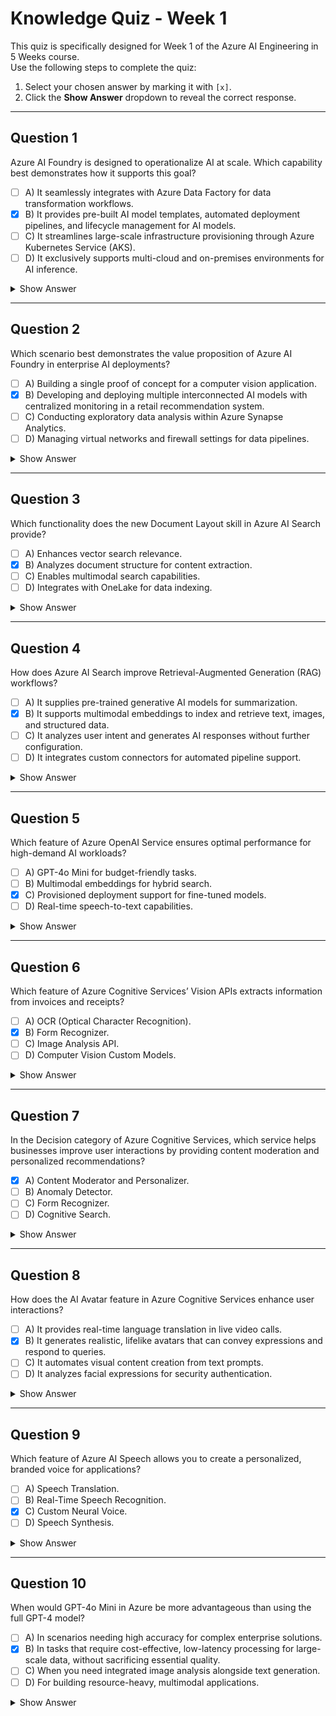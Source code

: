 # Knowledge Quiz - Week 1

This quiz is specifically designed for Week 1 of the Azure AI Engineering in 5 Weeks course.  
Use the following steps to complete the quiz:

1. Select your chosen answer by marking it with `[x]`.  
2. Click the **Show Answer** dropdown to reveal the correct response.

---

## Question 1
Azure AI Foundry is designed to operationalize AI at scale. Which capability best demonstrates how it supports this goal?

- [ ] A) It seamlessly integrates with Azure Data Factory for data transformation workflows.  
- [x] B) It provides pre-built AI model templates, automated deployment pipelines, and lifecycle management for AI models.  
- [ ] C) It streamlines large-scale infrastructure provisioning through Azure Kubernetes Service (AKS).  
- [ ] D) It exclusively supports multi-cloud and on-premises environments for AI inference.  

<details>
<summary>Show Answer</summary>
✅ **Correct Answer:** B) It provides pre-built AI model templates, automated deployment pipelines, and lifecycle management for AI models.
</details>

---

## Question 2
Which scenario best demonstrates the value proposition of Azure AI Foundry in enterprise AI deployments?

- [ ] A) Building a single proof of concept for a computer vision application.  
- [x] B) Developing and deploying multiple interconnected AI models with centralized monitoring in a retail recommendation system.  
- [ ] C) Conducting exploratory data analysis within Azure Synapse Analytics.  
- [ ] D) Managing virtual networks and firewall settings for data pipelines.  

<details>
<summary>Show Answer</summary>
✅ **Correct Answer:** B) Developing and deploying multiple interconnected AI models with centralized monitoring in a retail recommendation system.
</details>

---

## Question 3
Which functionality does the new Document Layout skill in Azure AI Search provide?

- [ ] A) Enhances vector search relevance.  
- [x] B) Analyzes document structure for content extraction.  
- [ ] C) Enables multimodal search capabilities.  
- [ ] D) Integrates with OneLake for data indexing.  

<details>
<summary>Show Answer</summary>
✅ **Correct Answer:** B) Analyzes document structure for content extraction.
</details>

---

## Question 4
How does Azure AI Search improve Retrieval-Augmented Generation (RAG) workflows?

- [ ] A) It supplies pre-trained generative AI models for summarization.  
- [x] B) It supports multimodal embeddings to index and retrieve text, images, and structured data.  
- [ ] C) It analyzes user intent and generates AI responses without further configuration.  
- [ ] D) It integrates custom connectors for automated pipeline support.  

<details>
<summary>Show Answer</summary>
✅ **Correct Answer:** B) It supports multimodal embeddings to index and retrieve text, images, and structured data.
</details>

---

## Question 5
Which feature of Azure OpenAI Service ensures optimal performance for high-demand AI workloads?

- [ ] A) GPT-4o Mini for budget-friendly tasks.  
- [ ] B) Multimodal embeddings for hybrid search.  
- [x] C) Provisioned deployment support for fine-tuned models.  
- [ ] D) Real-time speech-to-text capabilities.  

<details>
<summary>Show Answer</summary>
✅ **Correct Answer:** C) Provisioned deployment support for fine-tuned models.
</details>

---

## Question 6
Which feature of Azure Cognitive Services’ Vision APIs extracts information from invoices and receipts?

- [ ] A) OCR (Optical Character Recognition).  
- [x] B) Form Recognizer.  
- [ ] C) Image Analysis API.  
- [ ] D) Computer Vision Custom Models.  

<details>
<summary>Show Answer</summary>
✅ **Correct Answer:** B) Form Recognizer.
</details>

---

## Question 7
In the Decision category of Azure Cognitive Services, which service helps businesses improve user interactions by providing content moderation and personalized recommendations?

- [x] A) Content Moderator and Personalizer.  
- [ ] B) Anomaly Detector.  
- [ ] C) Form Recognizer.  
- [ ] D) Cognitive Search.  

<details>
<summary>Show Answer</summary>
✅ **Correct Answer:** A) Content Moderator and Personalizer.
</details>

---

## Question 8
How does the AI Avatar feature in Azure Cognitive Services enhance user interactions?

- [ ] A) It provides real-time language translation in live video calls.  
- [x] B) It generates realistic, lifelike avatars that can convey expressions and respond to queries.  
- [ ] C) It automates visual content creation from text prompts.  
- [ ] D) It analyzes facial expressions for security authentication.  

<details>
<summary>Show Answer</summary>
✅ **Correct Answer:** B) It generates realistic, lifelike avatars that can convey expressions and respond to queries.
</details>

---

## Question 9
Which feature of Azure AI Speech allows you to create a personalized, branded voice for applications?

- [ ] A) Speech Translation.  
- [ ] B) Real-Time Speech Recognition.  
- [x] C) Custom Neural Voice.  
- [ ] D) Speech Synthesis.  

<details>
<summary>Show Answer</summary>
✅ **Correct Answer:** C) Custom Neural Voice.
</details>

---

## Question 10
When would GPT-4o Mini in Azure be more advantageous than using the full GPT-4 model?

- [ ] A) In scenarios needing high accuracy for complex enterprise solutions.  
- [x] B) In tasks that require cost-effective, low-latency processing for large-scale data, without sacrificing essential quality.  
- [ ] C) When you need integrated image analysis alongside text generation.  
- [ ] D) For building resource-heavy, multimodal applications.  

<details>
<summary>Show Answer</summary>
✅ **Correct Answer:** B) In tasks that require cost-effective, low-latency processing for large-scale data, without sacrificing essential quality.
</details>